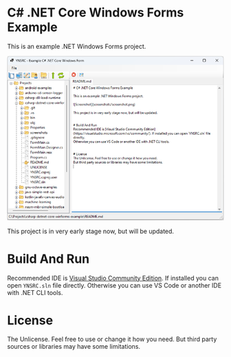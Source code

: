 # C# .NET Core Windows Forms Example

This is an example .NET Windows Forms project.

![Screenshot](screenshots/screenshot.png)

This project is in very early stage now, but will be updated.


# Build And Run
Recommended IDE is [Visual Studio Community Edition](https://visualstudio.microsoft.com/vs/community/). If installed you can open `YNSRC.sln` file directly.
Otherwise you can use VS Code or another IDE with .NET CLI tools.


# License
The Unlicense. Feel free to use or change it how you need.
But third party sources or libraries may have some limitations.
